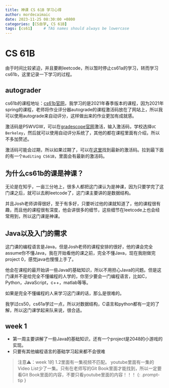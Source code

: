 ```yaml
---
title: 神课 CS 61B 学习心得
author: mordecaimaic
date: 2023-11-25 08:30:00 +0800
categories: [CS自学, CS 61B]
tags: [cs61]     # TAG names should always be lowercase
---
```

# CS 61B
由于时间比较紧迫，并且要刷leetcode，所以暂时停止cs61a的学习，转而学习cs61b，这里记录一下学习的过程。

## autograder
cs61b的课程地址：[cs61b官网](https://sp21.datastructur.es/)，我学习的是2021年春季版本的课程，因为2021年spring的课程，老师将作业评分器autograde的课程激活码放在了网站上，所以我可以使用autograde来自动评分，这样做出来的作业更加有成就感。

激活码是P5WVGW，可以在[gradescope官网](https://www.gradescope.com)激活，输入激活码，学校选择`UC Berkeley`，然后就可以使用自动评分系统了，其他的都在课程里面有介绍，所以不多加赘述。

激活码可能会过期，所以如果过期了，可以在[这里](https://sp21.datastructur.es/about)找到最新的激活码。拉到最下面的有一个`Auditing CS61B`，里面会有最新的激活码。

## 为什么cs61b的课是神课？
无论是在知乎，一亩三分地上，很多人都把这门课认为是神课，因为只要学完了这门课之后，就可以去刷leetcode了，这门课主要讲的是数据结构。

并且Josh老师讲得很好，至于有多好，只要听过他的课就知道了，他的课程很有趣，而且他的课程很有深度，他会讲很多的细节，这些细节在leetcode上也会经常用到，所以这门课是神课。

## Java以及入门的需求
这门课的编程语言是Java，但是Josh老师的课程安排的很好，他的课会完全assume你不懂Java，我在开始看他的课之前，完全不懂Java，现在我刚做完project 0，感觉java也慢慢上手了。

他会在课程的最开始讲一些Java的基础知识，所以不用担心Java的问题。但是这门课并不是给完全不懂编程的人学的，你至少要会一门编程语言，比如C，Python，JavaScript，c++，matlab等等。

如果是完全不懂编程的人来学习这门课的话，那么是很难的。

我学过cs50，cs61a学过一点，所以对数据结构，C语言和python都有一定的了解，所以这门课学起来队来说，很合适。

## week 1 
* 第一周主要讲解了一些Java的基础知识，还有一个project是2048的小游戏的实现。
* 只要有其他编程语言的基础学习起来都不会很难

> 注意⚠️：week 1的 1.2里面有一集视频不匹配。
youtube里面有一集的Video List少了一集。只有在老师写的Git Book里面才能找到，所以一定要看Git Book里面的内容，不要只看youtube里面的内容！！！
{: .prompt-tip }

